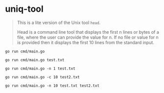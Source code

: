 # uniq-tool

> This is a lite version of the Unix tool `head`.
>
> Head is a command line tool that displays the first n lines or bytes of a file, where the user can provide the value for n. If no file or value for n is provided then it displays the first 10 lines from the standard input.

`go run cmd/main.go`

`go run cmd/main.go test.txt`

`go run cmd/main.go -n 1 test.txt`

`go run cmd/main.go -c 10 test2.txt`

`go run cmd/main.go -n 10 test.txt test2.txt`

